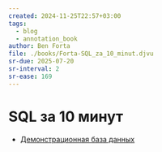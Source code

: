 ```yaml
---
created: 2024-11-25T22:57+03:00
tags:
  - blog
  - annotation_book
author: Ben Forta
file: ./books/Forta-SQL_za_10_minut.djvu
sr-due: 2025-07-20
sr-interval: 2
sr-ease: 169
---
```


# SQL за 10 минут

- [Демонстрационная база данных](https://postgrespro.ru/education/demodb)